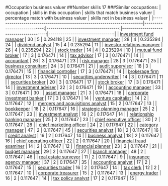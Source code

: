 #Occupation business valuer
##Number skills 17
###Similar occupations:
| occupation                                                              |   skills in this occupation |   skills that match business valuer |   percentage match with business valuer |   skills not in business valuer |
|:------------------------------------------------------------------------|----------------------------:|------------------------------------:|----------------------------------------:|--------------------------------:|
| [investment fund manager](investment_fund_manager.md)                   |                          30 |                                   5 |                                0.294118 |                              25 |
| [investment manager](investment_manager.md)                             |                          28 |                                   4 |                                0.235294 |                              24 |
| [dividend analyst](dividend_analyst.md)                                 |                          15 |                                   4 |                                0.235294 |                              11 |
| [investor relations manager](investor_relations_manager.md)             |                          26 |                                   4 |                                0.235294 |                              22 |
| [stock trader](stock_trader.md)                                         |                          14 |                                   4 |                                0.235294 |                              10 |
| [mutual fund broker](mutual_fund_broker.md)                             |                          17 |                                   3 |                                0.176471 |                              14 |
| [tax advisor](tax_advisor.md)                                           |                          17 |                                   3 |                                0.176471 |                              14 |
| [accountant](accountant.md)                                             |                          26 |                                   3 |                                0.176471 |                              23 |
| [risk manager](risk_manager.md)                                         |                          28 |                                   3 |                                0.176471 |                              25 |
| [business consultant](business_consultant.md)                           |                          24 |                                   3 |                                0.176471 |                              21 |
| [audit supervisor](audit_supervisor.md)                                 |                          18 |                                   3 |                                0.176471 |                              15 |
| [financial controller](financial_controller.md)                         |                          17 |                                   3 |                                0.176471 |                              14 |
| [brokerage firm director](brokerage_firm_director.md)                   |                          13 |                                   3 |                                0.176471 |                              10 |
| [securities underwriter](securities_underwriter.md)                     |                          14 |                                   3 |                                0.176471 |                              11 |
| [securities broker](securities_broker.md)                               |                          20 |                                   3 |                                0.176471 |                              17 |
| [stock broker](stock_broker.md)                                         |                          17 |                                   3 |                                0.176471 |                              14 |
| [investment adviser](investment_adviser.md)                             |                          22 |                                   3 |                                0.176471 |                              19 |
| [accounting manager](accounting_manager.md)                             |                          33 |                                   3 |                                0.176471 |                              30 |
| [asset manager](asset_manager.md)                                       |                          21 |                                   3 |                                0.176471 |                              18 |
| [corporate investment banker](corporate_investment_banker.md)           |                          17 |                                   3 |                                0.176471 |                              14 |
| [venture capitalist](venture_capitalist.md)                             |                          14 |                                   2 |                                0.117647 |                              12 |
| [mergers and acquisitions analyst](mergers_and_acquisitions_analyst.md) |                          15 |                                   2 |                                0.117647 |                              13 |
| [bookkeeper](bookkeeper.md)                                             |                          18 |                                   2 |                                0.117647 |                              16 |
| [strategic planning manager](strategic_planning_manager.md)             |                          25 |                                   2 |                                0.117647 |                              23 |
| [investment analyst](investment_analyst.md)                             |                          16 |                                   2 |                                0.117647 |                              14 |
| [relationship banking manager](relationship_banking_manager.md)         |                          25 |                                   2 |                                0.117647 |                              23 |
| [chief executive officer](chief_executive_officer.md)                   |                          30 |                                   2 |                                0.117647 |                              28 |
| [chief marketing officer](chief_marketing_officer.md)                   |                          24 |                                   2 |                                0.117647 |                              22 |
| [category manager](category_manager.md)                                 |                          47 |                                   2 |                                0.117647 |                              45 |
| [securities analyst](securities_analyst.md)                             |                          18 |                                   2 |                                0.117647 |                              16 |
| [credit analyst](credit_analyst.md)                                     |                          16 |                                   2 |                                0.117647 |                              14 |
| [business analyst](business_analyst.md)                                 |                          18 |                                   2 |                                0.117647 |                              16 |
| [chief operating officer](chief_operating_officer.md)                   |                          22 |                                   2 |                                0.117647 |                              20 |
| [financial fraud examiner](financial_fraud_examiner.md)                 |                          14 |                                   2 |                                0.117647 |                              12 |
| [financial planner](financial_planner.md)                               |                          23 |                                   2 |                                0.117647 |                              21 |
| [budget manager](budget_manager.md)                                     |                          29 |                                   2 |                                0.117647 |                              27 |
| [branch manager](branch_manager.md)                                     |                          48 |                                   2 |                                0.117647 |                              46 |
| [real estate surveyor](real_estate_surveyor.md)                         |                          11 |                                   2 |                                0.117647 |                               9 |
| [insurance agency manager](insurance_agency_manager.md)                 |                          37 |                                   2 |                                0.117647 |                              35 |
| [accounting analyst](accounting_analyst.md)                             |                          17 |                                   2 |                                0.117647 |                              15 |
| [securities trader](securities_trader.md)                               |                          16 |                                   2 |                                0.117647 |                              14 |
| [tax clerk](tax_clerk.md)                                               |                          12 |                                   2 |                                0.117647 |                              10 |
| [corporate treasurer](corporate_treasurer.md)                           |                          15 |                                   2 |                                0.117647 |                              13 |
| [energy trader](energy_trader.md)                                       |                          16 |                                   2 |                                0.117647 |                              14 |
| [tax policy analyst](tax_policy_analyst.md)                             |                          17 |                                   2 |                                0.117647 |                              15 |
